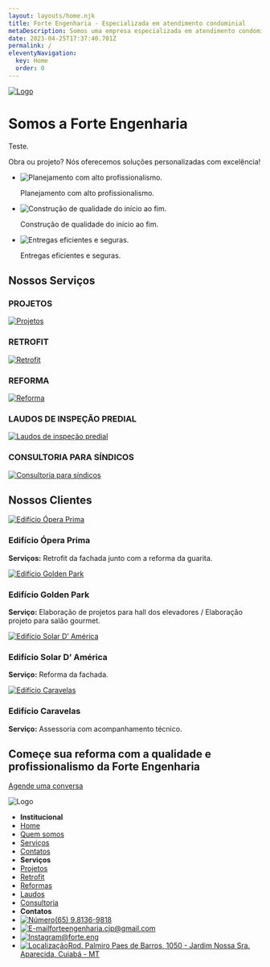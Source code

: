 ```yaml
---
layout: layouts/home.njk
title: Forte Engenharia - Especializada em atendimento condominial
metaDescription: Somos uma empresa especializada em atendimento condominial
date: 2023-04-25T17:37:40.701Z
permalink: /
eleventyNavigation:
  key: Home
  order: 0
---
```

[![Logo](/static/img/logo.svg)](/)

# Somos a **Forte Engenharia**

T﻿este.

Obra ou projeto? Nós oferecemos soluções personalizadas com excelência!

* ![Planejamento com alto profissionalismo.](/static/img/plan.svg)

  Planejamento com alto profissionalismo.
* ![Construção de qualidade do início ao fim.](/static/img/verific.svg)

  Construção de qualidade do início ao fim.
* ![Entregas eficientes e seguras.](/static/img/building.svg)

  Entregas eficientes e seguras.

## **Nossos Serviços**

### PROJETOS

[![Projetos](/static/img/projetos.png)](/services)

### RETROFIT

[![Retrofit](/static/img/retrofit.png)](/services)

### REFORMA

[![Reforma](/static/img/reforma.png)](/services)

### LAUDOS DE INSPEÇÃO PREDIAL

[![Laudos de inspeção predial](/static/img/laudos.png)](/services)

### CONSULTORIA PARA SÍNDICOS

[![Consultoria para síndicos](/static/img/consultoria.png)](/services)

## **Nossos Clientes**

[![Edifício Ópera Prima](/static/img/opera.png)](/services)

### **Edifício Ópera Prima**

**Serviços:** Retrofit da fachada junto com a reforma da guarita.

[![Edifício Golden Park](/static/img/golden.png)](/services)

### **Edifício Golden Park**

**Serviço:** Elaboração de projetos para hall dos elevadores / Elaboração projeto para salão gourmet.

[![Edifício Solar D’ América](/static/img/solar.png)](/services)

### **Edifício Solar D’ América**

**Serviço:** Reforma da fachada.

[![Edifício Caravelas](/static/img/caravelas.png)](/services)

### **Edifício Caravelas**

**Serviço:** Assessoria com acompanhamento técnico.

## Começe sua **reforma** com a qualidade e profissionalismo da **Forte Engenharia**

[Agende uma conversa](https://wa.me/5565981369818)

![Logo](/static/img/logo_rodape.svg)

* **Institucional**
* [Home](/)
* [Quem somos](/about)
* [Serviços](/services)
* [Contatos](https://wa.me/5565981369818)
* **Serviços**
* [Projetos](/services)
* [Retrofit](/services)
* [Reformas](/services)
* [Laudos](/services)
* [Consultoria](/services)
* **Contatos**
* [![Número](/static/img/number.svg)(65) 9.8136-9818](https://wa.me/5565981369818)
* [![E-mail](/static/img/email.svg)forteengenharia.cjp@gmail.com](forteengenharia.cjp@gmail.com)
* [![Instagram](/static/img/insta.svg)@forte.eng](https://www.instagram.com/forte.eng/)
* [![Localização](/static/img/localization.svg)Rod. Palmiro Paes de Barros, 1050 - Jardim Nossa Sra. Aparecida, Cuiabá - MT](https://goo.gl/maps/S7pAEAgh1g9uknu99?coh=178573&entry=tt)